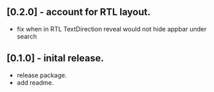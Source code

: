 ## [0.2.0] - account for RTL layout.

* fix when in RTL TextDirection reveal would not hide appbar under search

## [0.1.0] - inital release.

* release package.
* add readme.
